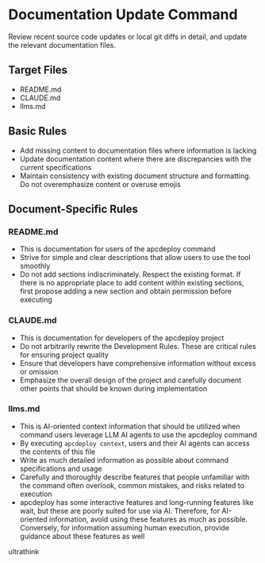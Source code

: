 # Documentation Update Command

Review recent source code updates or local git diffs in detail, and update the relevant documentation files.

## Target Files

- README.md
- CLAUDE.md
- llms.md

## Basic Rules

- Add missing content to documentation files where information is lacking
- Update documentation content where there are discrepancies with the current specifications
- Maintain consistency with existing document structure and formatting. Do not overemphasize content or overuse emojis

## Document-Specific Rules

### README.md

- This is documentation for users of the apcdeploy command
- Strive for simple and clear descriptions that allow users to use the tool smoothly
- Do not add sections indiscriminately. Respect the existing format. If there is no appropriate place to add content within existing sections, first propose adding a new section and obtain permission before executing

### CLAUDE.md

- This is documentation for developers of the apcdeploy project
- Do not arbitrarily rewrite the Development Rules. These are critical rules for ensuring project quality
- Ensure that developers have comprehensive information without excess or omission
- Emphasize the overall design of the project and carefully document other points that should be known during implementation

### llms.md

- This is AI-oriented context information that should be utilized when command users leverage LLM AI agents to use the apcdeploy command
- By executing `apcdeploy context`, users and their AI agents can access the contents of this file
- Write as much detailed information as possible about command specifications and usage
- Carefully and thoroughly describe features that people unfamiliar with the command often overlook, common mistakes, and risks related to execution
- apcdeploy has some interactive features and long-running features like wait, but these are poorly suited for use via AI. Therefore, for AI-oriented information, avoid using these features as much as possible. Conversely, for information assuming human execution, provide guidance about these features as well

ultrathink

